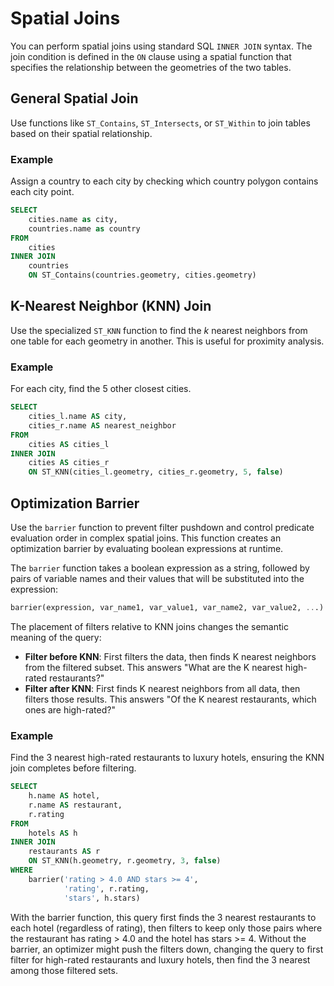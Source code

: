 <!---
  Licensed to the Apache Software Foundation (ASF) under one
  or more contributor license agreements.  See the NOTICE file
  distributed with this work for additional information
  regarding copyright ownership.  The ASF licenses this file
  to you under the Apache License, Version 2.0 (the
  "License"); you may not use this file except in compliance
  with the License.  You may obtain a copy of the License at

    http://www.apache.org/licenses/LICENSE-2.0

  Unless required by applicable law or agreed to in writing,
  software distributed under the License is distributed on an
  "AS IS" BASIS, WITHOUT WARRANTIES OR CONDITIONS OF ANY
  KIND, either express or implied.  See the License for the
  specific language governing permissions and limitations
  under the License.
-->

# Spatial Joins

You can perform spatial joins using standard SQL `INNER JOIN` syntax. The join condition is defined in the `ON` clause using a spatial function that specifies the relationship between the geometries of the two tables.

## General Spatial Join

Use functions like `ST_Contains`, `ST_Intersects`, or `ST_Within` to join tables based on their spatial relationship.

### Example

Assign a country to each city by checking which country polygon contains each city point.

```sql
SELECT
    cities.name as city,
    countries.name as country
FROM
    cities
INNER JOIN
    countries
    ON ST_Contains(countries.geometry, cities.geometry)
```

## K-Nearest Neighbor (KNN) Join

Use the specialized `ST_KNN` function to find the *k* nearest neighbors from one table for each geometry in another. This is useful for proximity analysis.

### Example

For each city, find the 5 other closest cities.

```sql
SELECT
    cities_l.name AS city,
    cities_r.name AS nearest_neighbor
FROM
    cities AS cities_l
INNER JOIN
    cities AS cities_r
    ON ST_KNN(cities_l.geometry, cities_r.geometry, 5, false)
```

## Optimization Barrier

Use the `barrier` function to prevent filter pushdown and control predicate evaluation order in complex spatial joins. This function creates an optimization barrier by evaluating boolean expressions at runtime.

The `barrier` function takes a boolean expression as a string, followed by pairs of variable names and their values that will be substituted into the expression:

```sql
barrier(expression, var_name1, var_value1, var_name2, var_value2, ...)
```

The placement of filters relative to KNN joins changes the semantic meaning of the query:

- **Filter before KNN**: First filters the data, then finds K nearest neighbors from the filtered subset. This answers "What are the K nearest high-rated restaurants?"
- **Filter after KNN**: First finds K nearest neighbors from all data, then filters those results. This answers "Of the K nearest restaurants, which ones are high-rated?"

### Example

Find the 3 nearest high-rated restaurants to luxury hotels, ensuring the KNN join completes before filtering.

```sql
SELECT
    h.name AS hotel,
    r.name AS restaurant,
    r.rating
FROM
    hotels AS h
INNER JOIN
    restaurants AS r
    ON ST_KNN(h.geometry, r.geometry, 3, false)
WHERE
    barrier('rating > 4.0 AND stars >= 4',
            'rating', r.rating,
            'stars', h.stars)
```

With the barrier function, this query first finds the 3 nearest restaurants to each hotel (regardless of rating), then filters to keep only those pairs where the restaurant has rating > 4.0 and the hotel has stars >= 4. Without the barrier, an optimizer might push the filters down, changing the query to first filter for high-rated restaurants and luxury hotels, then find the 3 nearest among those filtered sets.
